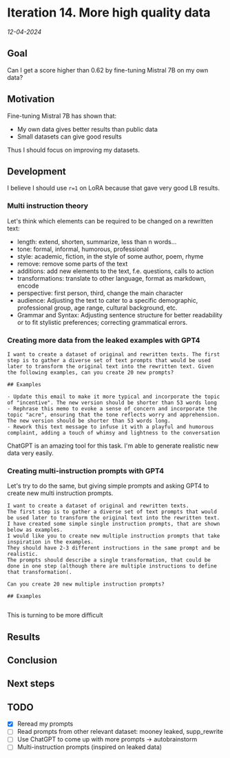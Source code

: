 # Iteration 14. More high quality data

_12-04-2024_

## Goal

Can I get a score higher than 0.62 by fine-tuning Mistral 7B on my own data?

## Motivation

Fine-tuning Mistral 7B has shown that:

- My own data gives better results than public data
- Small datasets can give good results

Thus I should focus on improving my datasets.

## Development

I believe I should use `r=1` on LoRA because that gave very good LB results.

### Multi instruction theory

Let's think which elements can be required to be changed on a rewritten text:

- length: extend, shorten, summarize, less than n words...
- tone: formal, informal, humorous, professional
- style: academic, fiction, in the style of some author, poem, rhyme
- remove: remove some parts of the text
- additions: add new elements to the text, f.e. questions, calls to action
- transformations: translate to other language, format as markdown, encode
- perspective: first person, third, change the main character
- audience: Adjusting the text to cater to a specific demographic, professional group, age range, cultural background, etc.
- Grammar and Syntax: Adjusting sentence structure for better readability or to fit stylistic preferences; correcting grammatical errors.

### Creating more data from the leaked examples with GPT4

```
I want to create a dataset of original and rewritten texts. The first step is to gather a diverse set of text prompts that would be used later to transform the original text into the rewritten text. Given the following examples, can you create 20 new prompts?

## Examples

- Update this email to make it more typical and incorporate the topic of "incentive". The new version should be shorter than 53 words long
- Rephrase this memo to evoke a sense of concern and incorporate the topic "acre", ensuring that the tone reflects worry and apprehension. The new version should be shorter than 53 words long.
- Rework this text message to infuse it with a playful and humorous complaint, adding a touch of whimsy and lightness to the conversation
```

ChatGPT is an amazing tool for this task. I'm able to generate realistic new data very easily.

### Creating multi-instruction prompts with GPT4

Let's try to do the same, but giving simple prompts and asking GPT4 to create new multi instruction prompts.

```
I want to create a dataset of original and rewritten texts.
The first step is to gather a diverse set of text prompts that would be used later to transform the original text into the rewritten text.
I have created some simple single instruction prompts, that are shown below as examples.
I would like you to create new multiple instruction prompts that take inspiration in the examples.
They should have 2-3 different instructions in the same prompt and be realistic.
The prompts should describe a single transformation, that could be done in one step (although there are multiple instructions to define that transformation(.

Can you create 20 new multiple instruction prompts?

## Examples


```

This is turning to be more difficult

## Results

## Conclusion

## Next steps

## TODO

- [x] Reread my prompts
- [ ] Read prompts from other relevant dataset: mooney leaked, supp_rewrite
- [ ] Use ChatGPT to come up with more prompts -> autobrainstorm
- [ ] Multi-instruction prompts (inspired on leaked data)

